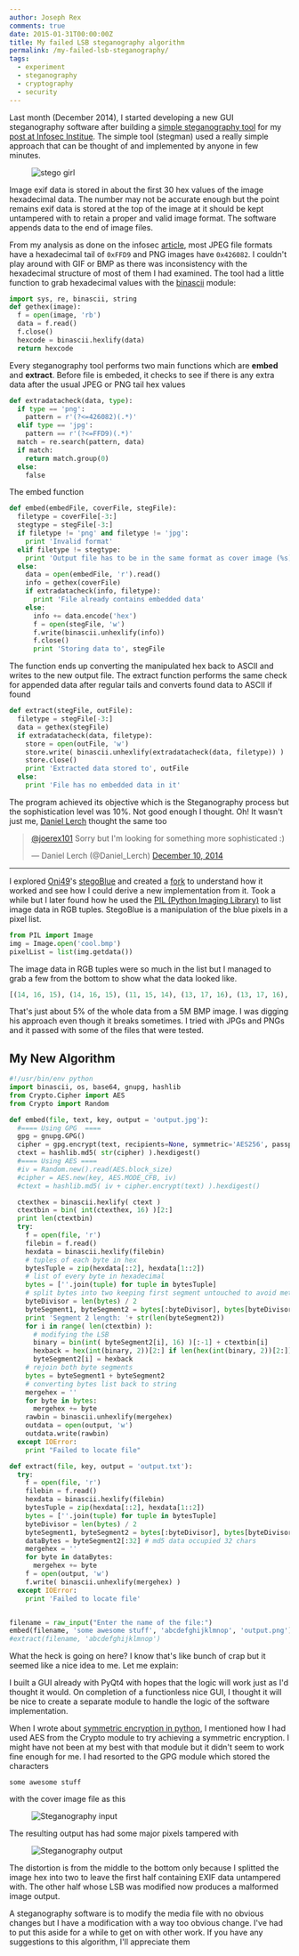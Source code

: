 ```yaml
---
author: Joseph Rex
comments: true
date: 2015-01-31T00:00:00Z
title: My failed LSB steganography algorithm
permalink: /my-failed-lsb-steganography/
tags:
  - experiment
  - steganography
  - cryptography
  - security
---
```


Last month (December 2014), I started developing a new GUI steganography software after building a [simple steganography tool](https://github.com/josephrexme/stegman) for my [post at Infosec Institue](http://resources.infosecinstitute.com/steganalysis-x-ray-vision-hidden-data/). The simple tool (stegman) used a really simple approach that can be thought of and implemented by anyone in few minutes.
<!--more-->

<figure class="figure--fullwidth">
<img src="https://res.cloudinary.com/strich/image/upload/v1497699088/failed-stego_ljqwy6.jpg" class="image" alt="stego girl">
</figure>

Image exif data is stored in about the first 30 hex values of the image hexadecimal data. The number may not be accurate enough but the point remains exif data is stored at the top of the image at it should be kept untampered with to retain a proper and valid image format. The software appends data to the end of image files.

From my analysis as done on the infosec [article][2], most JPEG file formats have a hexadecimal tail of `0xFFD9` and PNG images have `0x426082`. I couldn't play around with GIF or BMP as there was inconsistency with the hexadecimal structure of most of them I had examined. The tool had a little function to grab hexadecimal values with the [binascii][3] module:

```py
import sys, re, binascii, string
def gethex(image):
  f = open(image, 'rb')
  data = f.read()
  f.close()
  hexcode = binascii.hexlify(data)
  return hexcode
```

Every steganography tool performs two main functions which are **embed** and **extract**. Before file is embeded, it checks to see if there is any extra data after the usual JPEG or PNG tail hex values

```py
def extradatacheck(data, type):
  if type == 'png':
    pattern = r'(?<=426082)(.*)'
  elif type == 'jpg':
    pattern == r'(?<=FFD9)(.*)'
  match = re.search(pattern, data)
  if match:
    return match.group(0)
  else:
    false
```

The embed function

```py
def embed(embedFile, coverFile, stegFile):
  filetype = coverFile[-3:]
  stegtype = stegFile[-3:]
  if filetype != 'png' and filetype != 'jpg':
    print 'Invalid format'
  elif filetype != stegtype:
    print 'Output file has to be in the same format as cover image (%s)' % string.swapcase(filetype)
  else:
    data = open(embedFile, 'r').read()
    info = gethex(coverFile)
    if extradatacheck(info, filetype):
      print 'File already contains embedded data'
    else:
      info += data.encode('hex')
      f = open(stegFile, 'w')
      f.write(binascii.unhexlify(info))
      f.close()
      print 'Storing data to', stegFile
```

The function ends up converting the manipulated hex back to ASCII and writes to the new output file. The extract function performs the same check for appended data after regular tails and converts found data to ASCII if found

```py
def extract(stegFile, outFile):
  filetype = stegFile[-3:]
  data = gethex(stegFile)
  if extradatacheck(data, filetype):
    store = open(outFile, 'w')
    store.write( binascii.unhexlify(extradatacheck(data, filetype)) )
    store.close()
    print 'Extracted data stored to', outFile
  else:
    print 'File has no embedded data in it'
```

The program achieved its objective which is the Steganography process but the sophistication level was 10%. Not good enough I thought. Oh! It wasn't just me, [Daniel Lerch][4] thought the same too

<blockquote class="twitter-tweet" lang="en"><p><a href="https://twitter.com/joerex101">@joerex101</a> Sorry but I&#39;m looking for something more sophisticated :)</p>&mdash; Daniel Lerch (@Daniel_Lerch) <a href="https://twitter.com/Daniel_Lerch/status/542777726491324416">December 10, 2014</a></blockquote>
<script async src="//platform.twitter.com/widgets.js" charset="utf-8"></script>

<hr>

I explored [Oni49][5]'s [stegoBlue][6] and created a [fork][7] to understand how it worked and see how I could derive a new implementation from it. Took a while but I later found how he used the [PIL (Python Imaging Library)][8] to list image data in RGB tuples. StegoBlue is a manipulation of the blue pixels in a pixel list.

```py
from PIL import Image
img = Image.open('cool.bmp')
pixelList = list(img.getdata())
```

The image data in RGB tuples were so much in the list but I managed to grab a few from the bottom to show what the data looked like.

```py
[(14, 16, 15), (14, 16, 15), (11, 15, 14), (13, 17, 16), (13, 17, 16), (13, 17, 16), (15, 16, 18), (14, 15, 17), (13, 13, 15), (15, 15, 17), (16, 16, 16), (17, 17, 17), (18, 20, 19), (15, 17, 16), (13, 17, 18), (14, 18, 19), (16, 20, 21), (17, 21, 22), (17, 21, 20), (15, 19, 18), (16, 18, 13), (18, 20, 15), (18, 23, 19), (18, 23, 19), (20, 24, 23), (22, 26, 25), (23, 27, 26), (24, 28, 27), (25, 29, 28), (23, 27, 26), (26, 30, 29), (26, 30, 29), (26, 28, 27), (27, 29, 28), (29, 29, 29), (33, 33, 33), (33, 31, 32), (31, 31, 31), (28, 30, 29), (27, 31, 30), (26, 28, 27), (27, 29, 28), (26, 28, 27), (27, 29, 28), (23, 29, 27), (24, 30, 28), (20, 31, 27), (19, 30, 26), (19, 31, 27), (19, 30, 26), (15, 24, 21), (14, 18, 17), (14, 18, 17), (18, 20, 19), (21, 21, 23), (19, 19, 21), (18, 16, 19), (17, 15, 18), (18, 16, 19), (17, 15, 18), (17, 15, 20), (17, 15, 20), (17, 15, 18), (17, 15, 18), (15, 13, 16), (15, 13, 16), (14, 14, 14), (13, 13, 13), (11, 11, 11), (12, 12, 12)]
```

That's just about 5% of the whole data from a 5M BMP image. I was digging his approach even though it breaks sometimes. I tried with JPGs and PNGs and it passed with some of the files that were tested.

## My New Algorithm
```py
#!/usr/bin/env python
import binascii, os, base64, gnupg, hashlib
from Crypto.Cipher import AES
from Crypto import Random

def embed(file, text, key, output = 'output.jpg'):
  #==== Using GPG  ====
  gpg = gnupg.GPG()
  cipher = gpg.encrypt(text, recipients=None, symmetric='AES256', passphrase=key, armor=True)
  ctext = hashlib.md5( str(cipher) ).hexdigest()
  #==== Using AES ====
  #iv = Random.new().read(AES.block_size)
  #cipher = AES.new(key, AES.MODE_CFB, iv)
  #ctext = hashlib.md5( iv + cipher.encrypt(text) ).hexdigest()

  ctexthex = binascii.hexlify( ctext )
  ctextbin = bin( int(ctexthex, 16) )[2:]
  print len(ctextbin)
  try:
    f = open(file, 'r')
    filebin = f.read()
    hexdata = binascii.hexlify(filebin)
    # tuples of each byte in hex
    bytesTuple = zip(hexdata[::2], hexdata[1::2])
    # list of every byte in hexadecimal
    bytes = [''.join(tuple) for tuple in bytesTuple]
    # split bytes into two keeping first segment untouched to avoid metadata tampering
    byteDivisor = len(bytes) / 2
    byteSegment1, byteSegment2 = bytes[:byteDivisor], bytes[byteDivisor:]
    print 'Segment 2 length: '+ str(len(byteSegment2))
    for i in range( len(ctextbin) ):
      # modifying the LSB
      binary = bin(int( byteSegment2[i], 16) )[:-1] + ctextbin[i]
      hexback = hex(int(binary, 2))[2:] if len(hex(int(binary, 2))[2:]) == 2 else '0' + hex(int(binary, 2))[2:]
      byteSegment2[i] = hexback
    # rejoin both byte segments
    bytes = byteSegment1 + byteSegment2
    # converting bytes list back to string
    mergehex = ''
    for byte in bytes:
      mergehex += byte
    rawbin = binascii.unhexlify(mergehex)
    outdata = open(output, 'w')
    outdata.write(rawbin)
  except IOError:
    print "Failed to locate file"

def extract(file, key, output = 'output.txt'):
  try:
    f = open(file, 'r')
    filebin = f.read()
    hexdata = binascii.hexlify(filebin)
    bytesTuple = zip(hexdata[::2], hexdata[1::2])
    bytes = [''.join(tuple) for tuple in bytesTuple]
    byteDivisor = len(bytes) / 2
    byteSegment1, byteSegment2 = bytes[:byteDivisor], bytes[byteDivisor:]
    dataBytes = byteSegment2[:32] # md5 data occupied 32 chars
    mergehex = ''
    for byte in dataBytes:
      mergehex += byte
    f = open(output, 'w')
    f.write( binascii.unhexlify(mergehex) )
  except IOError:
    print 'Failed to locate file'


filename = raw_input("Enter the name of the file:")
embed(filename, 'some awesome stuff', 'abcdefghijklmnop', 'output.png')
#extract(filename, 'abcdefghijklmnop')
```

What the heck is going on here? I know that's like bunch of crap but it seemed like a nice idea to me. Let me explain:

I built a GUI already with PyQt4 with hopes that the logic will work just as I'd thought it would. On completion of a functionless nice GUI, I thought it will be nice to create a separate module to handle the logic of the software implementation.

When I wrote about [symmetric encryption in python][9], I mentioned how I had used AES from the Crypto module to try achieving a symmetric encryption. I might have not been at my best with that module but it didn't seem to work fine enough for me. I had resorted to the GPG module which stored the characters

```
some awesome stuff
```

with the cover image file as this

<figure>
<img src="https://res.cloudinary.com/strich/image/upload/v1497699091/stegoBlackhat_rpktki.png" class="image" alt="Steganography input">
</figure>

The resulting output has had some major pixels tampered with

<figure>
<img src="https://res.cloudinary.com/strich/image/upload/v1497700190/stegoOutput_ytlekg.png" class="image" alt="Steganography output">
</figure>

The distortion is from the middle to the bottom only because I splitted the image hex into two to leave the first half containing EXIF data untampered with. The other half whose LSB was modified now produces a malformed image output.

A steganography software is to modify the media file with no obvious changes but I have a modification with a way too obvious change. I've had to put this aside for a while to get on with other work. If you have any suggestions to this algorithm, I'll appreciate them

[1]: https://github.com/josephrexme/stegman
[2]: http://resources.infosecinstitute.com/steganalysis-x-ray-vision-hidden-data/
[3]: https://docs.python.org/2/library/binascii.html
[4]: https://twitter.com/Daniel_Lerch
[5]: http://www.twitter.com/oni_49
[6]: https://github.com/oni49/stegoBlue
[7]: https://github.com/bl4ckdu5t/stegoBlue
[8]: http://www.pythonware.com/products/pil/
[9]: /symmetric-encryption-in-python
